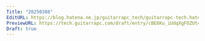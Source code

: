 ```yaml
---
Title: "20250308"
EditURL: https://blog.hatena.ne.jp/guitarrapc_tech/guitarrapc-tech.hatenablog.com/atom/entry/6802418398335471078
PreviewURL: https://tech.guitarrapc.com/draft/entry/cBE6Ku_iUdqXgFOZUt4KsBjzHjI
Draft: true
---
```


